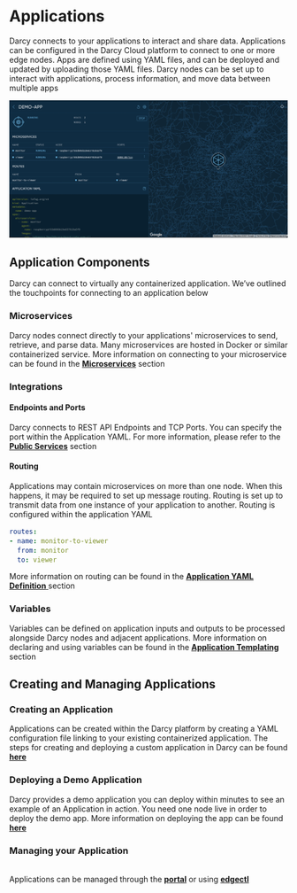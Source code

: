 # Applications

Darcy connects to your applications to interact and share data. Applications can be configured in the Darcy Cloud platform to connect to one or more edge nodes. Apps are defined using YAML files, and can be deployed and updated by uploading those YAML files. Darcy nodes can be set up to interact with applications, process information, and move data between multiple apps

![Application view in the Darcy Cloud platform](<../../.gitbook/assets/image (9).png>)

## Application Components <a href="#touchpoints" id="touchpoints"></a>

Darcy can connect to virtually any containerized application. We’ve outlined the touchpoints for connecting to an application below

### Microservices <a href="#microservices" id="microservices"></a>

Darcy nodes connect directly to your applications' microservices to send, retrieve, and parse data. Many microservices are hosted in Docker or similar containerized service. More information on connecting to your microservice can be found in the [**Microservices**](./#microservices) section

### Integrations <a href="#integrations" id="integrations"></a>

#### Endpoints and Ports <a href="#endpoints-and-ports" id="endpoints-and-ports"></a>

Darcy connects to REST API Endpoints and TCP Ports. You can specify the port within the Application YAML. For more information, please refer to the [**Public Services**](public-services.md) section

#### Routing <a href="#routing" id="routing"></a>

Applications may contain microservices on more than one node. When this happens, it may be required to set up message routing. Routing is set up to transmit data from one instance of your application to another. Routing is configured within the application YAML

```yaml
routes:
- name: monitor-to-viewer
  from: monitor
  to: viewer
```

&#x20;More information on routing can be found in the [**Application YAML Definition** ](app-doc-yaml.md#fields)section

### Variables <a href="#variables" id="variables"></a>

Variables can be defined on application inputs and outputs to be processed alongside Darcy nodes and adjacent applications. More information on declaring and using variables can be found in the [**Application Templating**](app-doc-advanced-templating.md) section

## Creating and Managing Applications

### Creating an Application

Applications can be created within the Darcy platform by creating a YAML configuration file linking to your existing containerized application. The steps for creating and deploying a custom application in Darcy can be found [**here**](../get-started-ec/deploy-a-custom-app.md)

### Deploying a Demo Application

Darcy provides a demo application you can deploy within minutes to see an example of an Application in action. You need one node live in order to deploy the demo app. More information on deploying the app can be found [**here**](../get-started-ec/darcy-ai-explorer-demo-application/get-started-deploy-app.md)

### Managing your Application

\
Applications can be managed through the [**portal**](../get-started-ec/darcy-ai-explorer-demo-application/get-started-deploy-app.md#deploy-a-custom-app-using-the-portal) or using [**edgectl**](../get-started-edgectl/#deploy-an-application)

